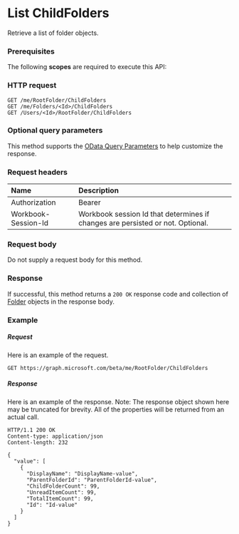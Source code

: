 # List ChildFolders

Retrieve a list of folder objects.
### Prerequisites
The following **scopes** are required to execute this API: 
### HTTP request
<!-- { "blockType": "ignored" } -->
```http
GET /me/RootFolder/ChildFolders
GET /me/Folders/<Id>/ChildFolders
GET /Users/<Id>/RootFolder/ChildFolders
```
### Optional query parameters
This method supports the [OData Query Parameters](http://graph.microsoft.io/docs/overview/query_parameters) to help customize the response.

### Request headers
| Name      |Description|
|:----------|:----------|
| Authorization  | Bearer <code>|
| Workbook-Session-Id  | Workbook session Id that determines if changes are persisted or not. Optional.|

### Request body
Do not supply a request body for this method.
### Response
If successful, this method returns a `200 OK` response code and collection of [Folder](../resources/folder.md) objects in the response body.
### Example
##### Request
Here is an example of the request.
<!-- {
  "blockType": "request",
  "name": "get_childfolders"
}-->
```http
GET https://graph.microsoft.com/beta/me/RootFolder/ChildFolders
```
##### Response
Here is an example of the response. Note: The response object shown here may be truncated for brevity. All of the properties will be returned from an actual call.
<!-- {
  "blockType": "response",
  "truncated": true,
  "@odata.type": "microsoft.graph.Folder",
  "isCollection": true
} -->
```http
HTTP/1.1 200 OK
Content-type: application/json
Content-length: 232

{
  "value": [
    {
      "DisplayName": "DisplayName-value",
      "ParentFolderId": "ParentFolderId-value",
      "ChildFolderCount": 99,
      "UnreadItemCount": 99,
      "TotalItemCount": 99,
      "Id": "Id-value"
    }
  ]
}
```

<!-- uuid: 8fcb5dbc-d5aa-4681-8e31-b001d5168d79
2015-10-25 14:57:30 UTC -->
<!-- {
  "type": "#page.annotation",
  "description": "List ChildFolders",
  "keywords": "",
  "section": "documentation",
  "tocPath": ""
}-->